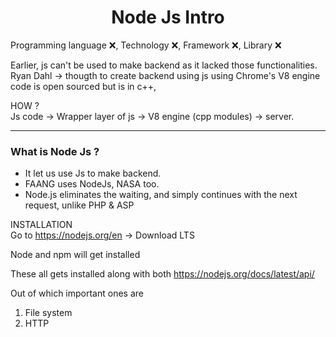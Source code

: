 # <center> Node Js Intro

Programming language ❌, Technology ❌, Framework ❌, Library ❌  

Earlier, js can't be used to make backend as it lacked those functionalities.  
Ryan Dahl -> thougth to create backend using js using
Chrome's V8 engine code is open sourced but is in c++,  

HOW ?  
Js code -> Wrapper layer of js -> V8 engine (cpp modules) -> server.  

---

### What is Node Js ?
- It let us use Js to make backend.
- FAANG uses NodeJs, NASA too.
- Node.js eliminates the waiting, and simply continues with the next request, unlike PHP & ASP

INSTALLATION  
Go to https://nodejs.org/en -> Download LTS

Node and npm will get installed

These all gets installed along with both
https://nodejs.org/docs/latest/api/

Out of which important ones are 
1. File system
2. HTTP